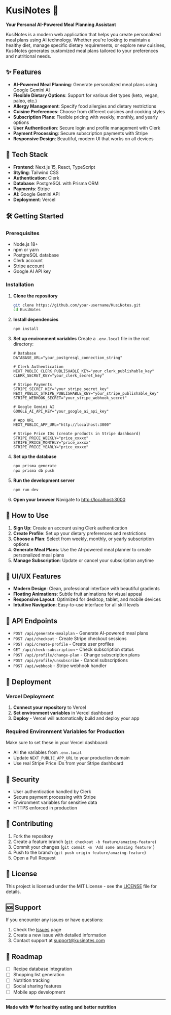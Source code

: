 # KusiNotes 🍎

**Your Personal AI-Powered Meal Planning Assistant**

KusiNotes is a modern web application that helps you create personalized meal plans using AI technology. Whether you're looking to maintain a healthy diet, manage specific dietary requirements, or explore new cuisines, KusiNotes generates customized meal plans tailored to your preferences and nutritional needs.

## ✨ Features

- **AI-Powered Meal Planning**: Generate personalized meal plans using Google Gemini AI
- **Flexible Dietary Options**: Support for various diet types (keto, vegan, paleo, etc.)
- **Allergy Management**: Specify food allergies and dietary restrictions
- **Cuisine Preferences**: Choose from different cuisines and cooking styles
- **Subscription Plans**: Flexible pricing with weekly, monthly, and yearly options
- **User Authentication**: Secure login and profile management with Clerk
- **Payment Processing**: Secure subscription payments with Stripe
- **Responsive Design**: Beautiful, modern UI that works on all devices

## 🚀 Tech Stack

- **Frontend**: Next.js 15, React, TypeScript
- **Styling**: Tailwind CSS
- **Authentication**: Clerk
- **Database**: PostgreSQL with Prisma ORM
- **Payments**: Stripe
- **AI**: Google Gemini API
- **Deployment**: Vercel

## 🛠️ Getting Started

### Prerequisites

- Node.js 18+ 
- npm or yarn
- PostgreSQL database
- Clerk account
- Stripe account
- Google AI API key

### Installation

1. **Clone the repository**
   ```bash
   git clone https://github.com/your-username/KusiNotes.git
   cd KusiNotes
   ```

2. **Install dependencies**
   ```bash
   npm install
   ```

3. **Set up environment variables**
   Create a `.env.local` file in the root directory:
   ```env
   # Database
   DATABASE_URL="your_postgresql_connection_string"

   # Clerk Authentication
   NEXT_PUBLIC_CLERK_PUBLISHABLE_KEY="your_clerk_publishable_key"
   CLERK_SECRET_KEY="your_clerk_secret_key"

   # Stripe Payments
   STRIPE_SECRET_KEY="your_stripe_secret_key"
   NEXT_PUBLIC_STRIPE_PUBLISHABLE_KEY="your_stripe_publishable_key"
   STRIPE_WEBHOOK_SECRET="your_stripe_webhook_secret"

   # Google Gemini AI
   GOOGLE_AI_API_KEY="your_google_ai_api_key"

   # App URL
   NEXT_PUBLIC_APP_URL="http://localhost:3000"

   # Stripe Price IDs (create products in Stripe dashboard)
   STRIPE_PRICE_WEEKLY="price_xxxxx"
   STRIPE_PRICE_MONTHLY="price_xxxxx"
   STRIPE_PRICE_YEARLY="price_xxxxx"
   ```

4. **Set up the database**
   ```bash
   npx prisma generate
   npx prisma db push
   ```

5. **Run the development server**
   ```bash
   npm run dev
   ```

6. **Open your browser**
   Navigate to [http://localhost:3000](http://localhost:3000)

## 📱 How to Use

1. **Sign Up**: Create an account using Clerk authentication
2. **Create Profile**: Set up your dietary preferences and restrictions
3. **Choose a Plan**: Select from weekly, monthly, or yearly subscription options
4. **Generate Meal Plans**: Use the AI-powered meal planner to create personalized meal plans
5. **Manage Subscription**: Update or cancel your subscription anytime

## 🎨 UI/UX Features

- **Modern Design**: Clean, professional interface with beautiful gradients
- **Floating Animations**: Subtle fruit animations for visual appeal
- **Responsive Layout**: Optimized for desktop, tablet, and mobile devices
- **Intuitive Navigation**: Easy-to-use interface for all skill levels

## 🔧 API Endpoints

- `POST /api/generate-mealplan` - Generate AI-powered meal plans
- `POST /api/checkout` - Create Stripe checkout sessions
- `POST /api/create-profile` - Create user profiles
- `GET /api/check-subscription` - Check subscription status
- `POST /api/profile/change-plan` - Change subscription plans
- `POST /api/profile/unsubscribe` - Cancel subscriptions
- `POST /api/webhook` - Stripe webhook handler

## 🚀 Deployment

### Vercel Deployment

1. **Connect your repository** to Vercel
2. **Set environment variables** in Vercel dashboard
3. **Deploy** - Vercel will automatically build and deploy your app

### Required Environment Variables for Production

Make sure to set these in your Vercel dashboard:

- All the variables from `.env.local`
- Update `NEXT_PUBLIC_APP_URL` to your production domain
- Use real Stripe Price IDs from your Stripe dashboard

## 🔐 Security

- User authentication handled by Clerk
- Secure payment processing with Stripe
- Environment variables for sensitive data
- HTTPS enforced in production

## 🤝 Contributing

1. Fork the repository
2. Create a feature branch (`git checkout -b feature/amazing-feature`)
3. Commit your changes (`git commit -m 'Add some amazing feature'`)
4. Push to the branch (`git push origin feature/amazing-feature`)
5. Open a Pull Request

## 📄 License

This project is licensed under the MIT License - see the [LICENSE](LICENSE) file for details.

## 🆘 Support

If you encounter any issues or have questions:

1. Check the [Issues](https://github.com/your-username/KusiNotes/issues) page
2. Create a new issue with detailed information
3. Contact support at support@kusinotes.com

## 🎯 Roadmap

- [ ] Recipe database integration
- [ ] Shopping list generation
- [ ] Nutrition tracking
- [ ] Social sharing features
- [ ] Mobile app development

---

**Made with ❤️ for healthy eating and better nutrition**